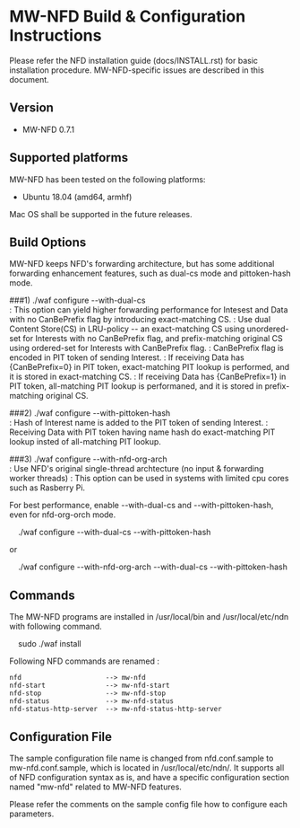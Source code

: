 # MW-NFD Build & Configuration Instructions

Please refer the NFD installation guide (docs/INSTALL.rst) for basic installation  procedure.
MW-NFD-specific issues are  described in this document.

## Version 
- MW-NFD 0.7.1

## Supported platforms
MW-NFD has been tested on the following platforms:

- Ubuntu 18.04 (amd64, armhf)

Mac OS shall be supported in the future releases.

## Build Options
MW-NFD keeps NFD's forwarding architecture, but has some additional forwarding enhancement features, such as dual-cs mode and pittoken-hash mode.

###1) ./waf configure --with-dual-cs      
     : This option can yield higher forwarding performance for Intesest and Data with no CanBePrefix flag
        by introducing exact-matching CS.
     : Use dual Content Store(CS) in LRU-policy -- an exact-matching CS using unordered-set
        for Interests with no CanBePrefix flag, and prefix-matching original CS
        using ordered-set for Interests with CanBePrefix flag.
     : CanBePrefix flag is encoded in PIT token of sending Interest.
     : If receiving Data has {CanBePrefix=0} in PIT token, exact-matching PIT lookup is performed,
        and it is stored in exact-matching CS.
     : If receiving Data has {CanBePrefix=1} in PIT token, all-matching PIT lookup is performaned,
        and it is stored in prefix-matching original CS.

###2) ./waf configure --with-pittoken-hash  
     : Hash of Interest name is added to the PIT token of sending Interest.
     : Receiving Data with PIT token having name hash do exact-matching PIT lookup insted of all-matching PIT lookup.

###3) ./waf configure --with-nfd-org-arch   
     : Use NFD's original single-thread archtecture  (no input & forwarding worker threads)
     : This option can be used in systems with limited cpu cores such as Rasberry Pi.

For best performance, enable --with-dual-cs and --with-pittoken-hash, even for nfd-org-orch mode.

&nbsp;&nbsp;&nbsp;    ./waf configure --with-dual-cs --with-pittoken-hash   

or   

&nbsp;&nbsp;&nbsp;    ./waf configure --with-nfd-org-arch --with-dual-cs --with-pittoken-hash

## Commands   


The MW-NFD programs are installed in /usr/local/bin and /usr/local/etc/ndn with following command.

&nbsp;&nbsp;&nbsp;    sudo ./waf install

Following NFD commands are renamed :

    nfd                     --> mw-nfd
    nfd-start               --> mw-nfd-start
    nfd-stop                --> mw-nfd-stop
    nfd-status              --> mw-nfd-status
    nfd-status-http-server  --> mw-nfd-status-http-server

## Configuration File

The sample configuration file name is changed from nfd.conf.sample to mw-nfd.conf.sample,
which is located in /usr/local/etc/ndn/.
It supports all of NFD configuration syntax as is, and have a specific configuration section named "mw-nfd"
related to MW-NFD features.

Please refer the comments on the sample config file how to configure each parameters.

